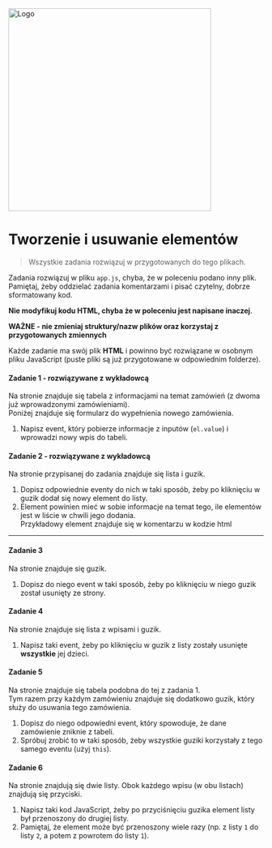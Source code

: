 <img alt="Logo" src="http://coderslab.pl/svg/logo-coderslab.svg" width="400">

#  Tworzenie i usuwanie elementów

> Wszystkie zadania rozwiązuj w przygotowanych do tego plikach.

Zadania rozwiązuj w pliku `app.js`, chyba, że w poleceniu podano inny plik.
Pamiętaj, żeby oddzielać zadania komentarzami i pisać czytelny, dobrze sformatowany kod.  

**Nie modyfikuj kodu HTML, chyba że w poleceniu jest napisane inaczej**.

**WAŻNE -  nie zmieniaj struktury/nazw plików oraz korzystaj z przygotowanych zmiennych**

Każde zadanie ma swój plik **HTML** i powinno być rozwiązane w osobnym pliku JavaScript (puste pliki są już przygotowane w odpowiednim folderze).

#### Zadanie 1 - rozwiązywane z wykładowcą

Na stronie znajduje się tabela z informacjami na temat zamówień (z dwoma już wprowadzonymi zamówieniami).  
Poniżej znajduje się formularz do wypełnienia nowego zamówienia.
1. Napisz event, który pobierze informacje z inputów (```el.value```) i wprowadzi nowy wpis do tabeli.

#### Zadanie 2 - rozwiązywane z wykładowcą

Na stronie przypisanej do zadania znajduje się lista i guzik.  
1. Dopisz odpowiednie eventy do nich w taki sposób, żeby po kliknięciu w guzik dodał się nowy element do listy.  
2. Element powinien mieć w sobie informacje na temat tego, ile elementów jest w liście w chwili jego dodania.  
   Przykładowy element znajduje się w komentarzu w kodzie html

-------------------------------------------------------------------------------

#### Zadanie 3

Na stronie znajduje się guzik.
1. Dopisz do niego event w taki sposób, żeby po kliknięciu w niego guzik został usunięty ze strony.

#### Zadanie 4

Na stronie znajduje się lista z wpisami i guzik.
1. Napisz taki event, żeby po kliknięciu w guzik z listy zostały usunięte **wszystkie** jej dzieci.

#### Zadanie 5

Na stronie znajduje się tabela podobna do tej z zadania 1.  
Tym razem przy każdym zamówieniu znajduje się dodatkowo guzik, który służy do usuwania tego zamówienia.  

1. Dopisz do niego odpowiedni event, który spowoduje, że dane zamówienie zniknie z tabeli.  
2. Spróbuj zrobić to w taki sposób, żeby wszystkie guziki korzystały z tego samego eventu (użyj ```this```).

#### Zadanie 6

Na stronie znajdują się dwie listy. Obok każdego wpisu (w obu listach) znajdują się przyciski.
1. Napisz taki kod JavaScript, żeby po przyciśnięciu guzika element listy był przenoszony do drugiej listy.
2. Pamiętaj, że element może być przenoszony wiele razy (np. z listy `1` do listy `2`, a potem z powrotem do listy `1`).
